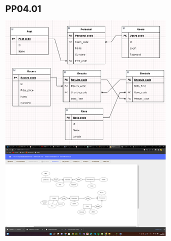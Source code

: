 # PP04.01
![img](https://github.com/Mason-89rt/2prak/blob/main/Схема%20бд.png)
![img](https://github.com/Mason-89rt/PP04.01/blob/main/rbase.png)
